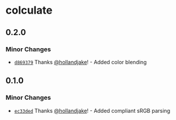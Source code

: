 # colculate

## 0.2.0

### Minor Changes

- [`d869379`](https://github.com/hollandjake/colculate/commit/d8693798728217c1ef9594a11083a05c9897df53) Thanks [@hollandjake](https://github.com/hollandjake)! - Added color blending

## 0.1.0

### Minor Changes

- [`ec33ded`](https://github.com/hollandjake/colculate/commit/ec33deda29a245fa0fdf4b26933b4cbe40b2f3b6) Thanks [@hollandjake](https://github.com/hollandjake)! - Added compliant sRGB parsing
